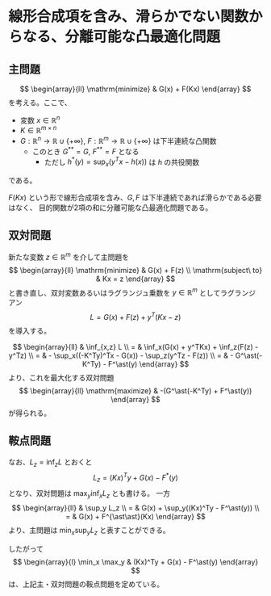 # 線形合成項を含み、滑らかでない関数からなる、分離可能な凸最適化問題

## 主問題

$$
    \begin{array}{ll}
    \mathrm{minimize} & G(x) + F(Kx)
    \end{array}
$$
を考える。ここで、
* 変数 $x\in\mathbb{R}^n$
* $K\in\mathbb{R}^{m\times n}$
* $G: \mathbb{R}^n\to\mathbb{R}\cup\lbrace+\infty\rbrace,\ F: \mathbb{R}^m\to\mathbb{R}\cup\lbrace+\infty\rbrace$
  は下半連続な凸関数
  * このとき $G^{\ast\ast}=G,\ F^{\ast\ast}=F$ となる
    * ただし $h^\ast(y)=\sup_x(y^Tx-h(x))$ は $h$ の共役関数

である。

$F(Kx)$ という形で線形合成項を含み、$G,F$ は下半連続であれば滑らかである必要はなく、
目的関数が2項の和に分離可能な凸最適化問題である。

## 双対問題

新たな変数 $z\in\mathbb{R}^m$ を介して主問題を
$$
    \begin{array}{ll}
    \mathrm{minimize} & G(x) + F(z) \\
    \mathrm{subject\ to} & Kx = z
    \end{array}
$$
と書き直し、双対変数あるいはラグランジュ乗数を $y\in\mathbb{R}^m$ としてラグランジアン
$$
    L = G(x) + F(z) + y^T(Kx - z)
$$
を導入する。

$$
    \begin{array}{ll}
    & \inf_{x,z} L \\
    = & \inf_x(G(x) + y^TKx) + \inf_z(F(z) - y^Tz) \\
    = & - \sup_x((-K^Ty)^Tx - G(x)) - \sup_z(y^Tz - F(z)) \\
    = & - G^\ast(-K^Ty) - F^\ast(y)
    \end{array}
$$
より、これを最大化する双対問題
$$
    \begin{array}{ll}
    \mathrm{maximize} & -(G^\ast(-K^Ty) + F^\ast(y))
    \end{array}
$$
が得られる。

## 鞍点問題

なお、$L_z=\inf_z L$ とおくと
$$
    L_z = (Kx)^Ty + G(x) - F^\ast(y)
$$
となり、双対問題は $\max_y\inf_xL_z$ とも書ける。
一方
$$
    \begin{array}{ll}
    & \sup_y L_z \\
    = & G(x) + \sup_y((Kx)^Ty - F^\ast(y)) \\
    = & G(x) + F^{\ast\ast}(Kx)
    \end{array}
$$
より、主問題は $\min_x\sup_yL_z$ と表すことができる。

したがって
$$
    \begin{array}{l}
    \min_x \max_y & (Kx)^Ty + G(x) - F^\ast(y)
    \end{array}
$$
は、上記主・双対問題の鞍点問題を定めている。
